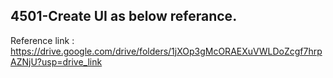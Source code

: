 ## 4501-Create UI as below referance.

Reference link : https://drive.google.com/drive/folders/1jXOp3gMcORAEXuVWLDoZcgf7hrpAZNjU?usp=drive_link

